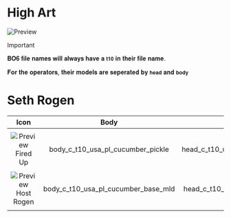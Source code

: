 # High Art

 ![Preview](https://upload.wikimedia.org/wikipedia/commons/a/a3/Image-not-found.png)

> [!IMPORTANT]
> 
>𝐁𝐎𝟔 𝐟𝐢𝐥𝐞 𝐧𝐚𝐦𝐞𝐬 𝐰𝐢𝐥𝐥 𝐚𝐥𝐰𝐚𝐲𝐬 𝐡𝐚𝐯𝐞 𝐚 `𝐭𝟏𝟎` 𝐢𝐧 𝐭𝐡𝐞𝐢𝐫 𝐟𝐢𝐥𝐞 𝐧𝐚𝐦𝐞.
>
> 𝐅𝐨𝐫 𝐭𝐡𝐞 𝐨𝐩𝐞𝐫𝐚𝐭𝐨𝐫𝐬, 𝐭𝐡𝐞𝐢𝐫 𝐦𝐨𝐝𝐞𝐥𝐬 𝐚𝐫𝐞 𝐬𝐞𝐩𝐞𝐫𝐚𝐭𝐞𝐝 𝐛𝐲 `𝐡𝐞𝐚𝐝` 𝐚𝐧𝐝 `𝐛𝐨𝐝𝐲`
>

# Seth Rogen

| Icon | Body | Head | Arms
| :--: | :--: | :--: | :--:
| | | | | 
|  ![Preview](https://upload.wikimedia.org/wikipedia/commons/a/a3/Image-not-found.png) <br>Fired Up | body_c_t10_usa_pl_cucumber_pickle | head_c_t10_usa_pl_cucumber_pickle | vm_c_t10_usa_pl_cucumber_pickle |
| | | | | 
|  ![Preview](https://upload.wikimedia.org/wikipedia/commons/a/a3/Image-not-found.png) <br>Host Rogen | body_c_t10_usa_pl_cucumber_base_mld | head_c_t10_usa_pl_cucumber_base | vm_c_t10_usa_pl_cucumber_base |
| | | | | 
